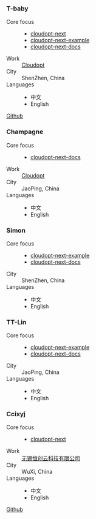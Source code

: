 <div class="nexter">
    <div class="profile">
        <h3 data-official-title="Benevolent Dictator For Life">
            T-baby
            <!---->
        </h3>
        <dl>
            <dt>Core focus</dt>
            <dd>
                <ul>
                    <li>
                        <a href="https://github.com/cloudoptlab/cloudopt-next" target="_blank">cloudopt-next</a>
                    </li>
                    <li>
                        <a href="https://github.com/cloudoptlab/cloudopt-next-example" target="_blank">cloudopt-next-example</a>
                    </li>
                    <li>
                        <a href="https://github.com/cloudoptlab/cloudopt-next-docs" target="_blank">cloudopt-next-docs</a>
                    </li>
                </ul>
            </dd>
            <!---->
            <dt>
                <i class="fa fa-briefcase"></i>
                <span class="sr-only">Work</span>
            </dt>
            <dd><a href="https://www.cloudopt.net">Cloudopt</a></dd>
            <dt>
                <i class="fa fa-map-marker"></i>
                <span class="sr-only">City</span>
            </dt>
            <dd>
                ShenZhen, China
            </dd>
            <dt>
                <i class="fa fa-globe"></i>
                <span class="sr-only">Languages</span>
            </dt>
            <dd class="language-list">
                <ul>
                    <li>中文</li>
                    <li>English</li>
                </ul>
            </dd>
            <footer class="social">
                <a href="https://github.com/t-baby/" class="github" target="_blank">
                    <i class="fa fa-github"></i>
                    <span class="sr-only">Github</span>
                </a>
                <!---->
            </footer>
        </dl>
    </div>
</div>

<div class="nexter">
    <div class="profile">
        <h3 data-official-title="Benevolent Dictator For Life">
            Champagne
            <!---->
        </h3>
        <dl>
            <dt>Core focus</dt>
            <dd>
                <ul>
                    <li>
                        <a href="https://github.com/cloudoptlab/cloudopt-next-docs" target="_blank">cloudopt-next-docs</a>
                    </li>
                </ul>
            </dd>
            <dt>
                <i class="fa fa-briefcase"></i>
                <span class="sr-only">Work</span>
            </dt>
            <dd><a href="https://www.cloudopt.net">Cloudopt</a></dd>
            <!---->
            <dt>
                <i class="fa fa-map-marker"></i>
                <span class="sr-only">City</span>
            </dt>
            <dd>
                JaoPing, China
            </dd>
            <dt>
                <i class="fa fa-globe"></i>
                <span class="sr-only">Languages</span>
            </dt>
            <dd class="language-list">
                <ul>
                    <li>中文</li>
                    <li>English</li>
                </ul>
            </dd>
        </dl>
    </div>
</div>

<div class="nexter">
    <div class="profile">
        <h3 data-official-title="Benevolent Dictator For Life">
            Simon
            <!---->
        </h3>
        <dl>
            <dt>Core focus</dt>
            <dd>
                <ul>
                    <li>
                        <a href="https://github.com/cloudoptlab/cloudopt-next-example" target="_blank">cloudopt-next-example</a>
                    </li>
                    <li>
                        <a href="https://github.com/cloudoptlab/cloudopt-next-docs" target="_blank">cloudopt-next-docs</a>
                    </li>
                </ul>
            </dd>
            <!---->
            <dt>
                <i class="fa fa-map-marker"></i>
                <span class="sr-only">City</span>
            </dt>
            <dd>
                ShenZhen, China
            </dd>
            <dt>
                <i class="fa fa-globe"></i>
                <span class="sr-only">Languages</span>
            </dt>
            <dd class="language-list">
                <ul>
                    <li>中文</li>
                    <li>English</li>
                </ul>
            </dd>
        </dl>
    </div>
</div>

<div class="nexter">
    <div class="profile">
        <h3 data-official-title="Benevolent Dictator For Life">
            TT-Lin
            <!---->
        </h3>
        <dl>
            <dt>Core focus</dt>
            <dd>
                <ul>
                    <li>
                        <a href="https://github.com/cloudoptlab/cloudopt-next-example" target="_blank">cloudopt-next-example</a>
                    </li>
                    <li>
                        <a href="https://github.com/cloudoptlab/cloudopt-next-docs" target="_blank">cloudopt-next-docs</a>
                    </li>
                </ul>
            </dd>
            <!---->
            <dt>
                <i class="fa fa-map-marker"></i>
                <span class="sr-only">City</span>
            </dt>
            <dd>
                JaoPing, China
            </dd>
            <dt>
                <i class="fa fa-globe"></i>
                <span class="sr-only">Languages</span>
            </dt>
            <dd class="language-list">
                <ul>
                    <li>中文</li>
                    <li>English</li>
                </ul>
            </dd>
        </dl>
    </div>
</div>

<div class="nexter">
    <div class="profile">
        <h3 data-official-title="Benevolent Dictator For Life">
            Ccixyj
            <!---->
        </h3>
        <dl>
            <dt>Core focus</dt>
            <dd>
                <ul>
                    <li>
                        <a href="https://github.com/cloudoptlab/cloudopt-next" target="_blank">cloudopt-next</a>
                    </li>
                </ul>
            </dd>
            <!---->
            <dt>
                <i class="fa fa-briefcase"></i>
                <span class="sr-only">Work</span>
            </dt>
            <dd><a href="http://wx.cfzxzz.com/">无锡恒创云科技有限公司</a></dd>
            <dt>
                <i class="fa fa-map-marker"></i>
                <span class="sr-only">City</span>
            </dt>
            <dd>
                WuXi, China
            </dd>
            <dt>
                <i class="fa fa-globe"></i>
                <span class="sr-only">Languages</span>
            </dt>
            <dd class="language-list">
                <ul>
                    <li>中文</li>
                    <li>English</li>
                </ul>
            </dd>
            <footer class="social">
                <a href="https://github.com/Ccixyj" class="github" target="_blank">
                    <i class="fa fa-github"></i>
                    <span class="sr-only">Github</span>
                </a>
                <!---->
            </footer>
        </dl>
    </div>
</div>